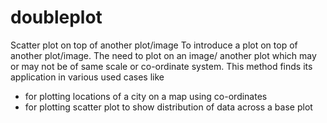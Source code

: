 # doubleplot
Scatter plot on top of another plot/image
To introduce a plot on top of another plot/image. The need to plot on an image/ another plot which may or may not be of same scale or co-ordinate system. This method finds its application in various used cases like 
  - for plotting locations of a city on a map using co-ordinates
  - for plotting scatter plot to show distribution of data across a base plot
